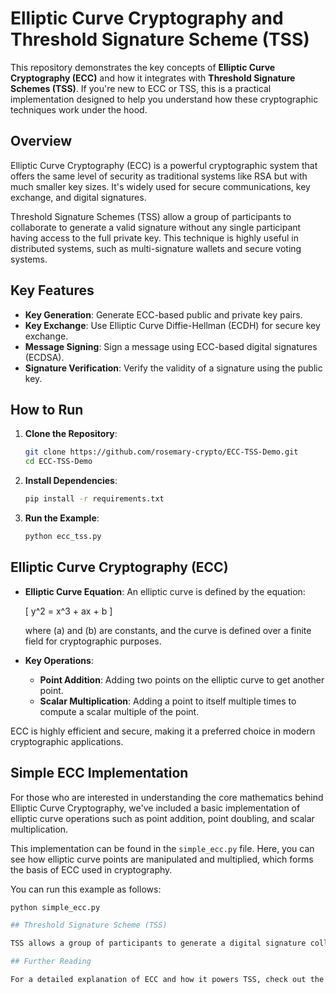# Elliptic Curve Cryptography and Threshold Signature Scheme (TSS)

This repository demonstrates the key concepts of **Elliptic Curve Cryptography (ECC)** and how it integrates with **Threshold Signature Schemes (TSS)**. If you're new to ECC or TSS, this is a practical implementation designed to help you understand how these cryptographic techniques work under the hood.

## Overview

Elliptic Curve Cryptography (ECC) is a powerful cryptographic system that offers the same level of security as traditional systems like RSA but with much smaller key sizes. It's widely used for secure communications, key exchange, and digital signatures.

Threshold Signature Schemes (TSS) allow a group of participants to collaborate to generate a valid signature without any single participant having access to the full private key. This technique is highly useful in distributed systems, such as multi-signature wallets and secure voting systems.

## Key Features

- **Key Generation**: Generate ECC-based public and private key pairs.
- **Key Exchange**: Use Elliptic Curve Diffie-Hellman (ECDH) for secure key exchange.
- **Message Signing**: Sign a message using ECC-based digital signatures (ECDSA).
- **Signature Verification**: Verify the validity of a signature using the public key.

## How to Run

1. **Clone the Repository**:

   ```bash
   git clone https://github.com/rosemary-crypto/ECC-TSS-Demo.git
   cd ECC-TSS-Demo
   ```

2. **Install Dependencies**:

   ```bash
   pip install -r requirements.txt
   ```

3. **Run the Example**:

   ```bash
   python ecc_tss.py
   ```

## Elliptic Curve Cryptography (ECC)

- **Elliptic Curve Equation**: An elliptic curve is defined by the equation:

  \[
  y^2 = x^3 + ax + b
  \]

  where \(a\) and \(b\) are constants, and the curve is defined over a finite field for cryptographic purposes.

- **Key Operations**:
  - **Point Addition**: Adding two points on the elliptic curve to get another point.
  - **Scalar Multiplication**: Adding a point to itself multiple times to compute a scalar multiple of the point.

ECC is highly efficient and secure, making it a preferred choice in modern cryptographic applications.

## Simple ECC Implementation

For those who are interested in understanding the core mathematics behind Elliptic Curve Cryptography, we've included a basic implementation of elliptic curve operations such as point addition, point doubling, and scalar multiplication.

This implementation can be found in the `simple_ecc.py` file. Here, you can see how elliptic curve points are manipulated and multiplied, which forms the basis of ECC used in cryptography.

You can run this example as follows:

```bash
python simple_ecc.py

## Threshold Signature Scheme (TSS)

TSS allows a group of participants to generate a digital signature collaboratively without reconstructing the full private key. This technique is especially valuable in decentralized systems, such as multi-signature wallets in blockchain platforms.

## Further Reading

For a detailed explanation of ECC and how it powers TSS, check out the article accompanying this repository: [ECC and TSS Explained](https://rosemary-crypto.github.io/an-introduction-to-threshold-signature-schemes/).